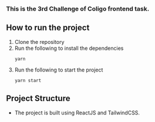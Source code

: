 ### This is the 3rd Challenge of Coligo frontend task.

## How to run the project

1. Clone the repository
2. Run the following to install the dependencies
   ```
   yarn
   ```
3. Run the following to start the project
   ```
   yarn start
   ```

## Project Structure

- The project is built using ReactJS and TailwindCSS.
